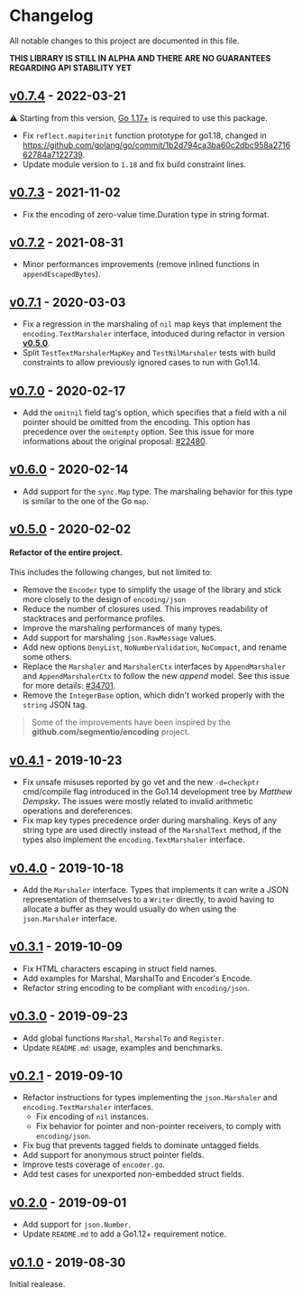 # Changelog

All notable changes to this project are documented in this file.

**THIS LIBRARY IS STILL IN ALPHA AND THERE ARE NO GUARANTEES REGARDING API STABILITY YET**

## [v0.7.4] - 2022-03-21

:warning: Starting from this version, [Go 1.17+](https://golang.org/doc/install) is required to use this package.

- Fix `reflect.mapiterinit` function prototype for go1.18, changed in https://github.com/golang/go/commit/1b2d794ca3ba60c2dbc958a271662784a7122739.
- Update module version to `1.18` and fix build constraint lines.

## [v0.7.3] - 2021-11-02
- Fix the encoding of zero-value time.Duration type in string format.

## [v0.7.2] - 2021-08-31
- Minor performances improvements (remove inlined functions in `appendEscapedBytes`).

## [v0.7.1] - 2020-03-03
- Fix a regression in the marshaling of `nil` map keys that implement the `encoding.TextMarshaler` interface, intoduced during refactor in version [**v0.5.0**](https://github.com/wI2L/jettison/compare/v0.4.1...v0.5.0).
- Split `TestTextMarshalerMapKey` and `TestNilMarshaler` tests with build constraints to allow previously ignored cases to run with Go1.14.

## [v0.7.0] - 2020-02-17
- Add the `omitnil` field tag's option, which specifies that a field with a nil pointer should be omitted from the encoding. This option has precedence over the `omitempty` option. See this issue for more informations about the original proposal: [#22480](https://golang.org/issue/22480).

## [v0.6.0] - 2020-02-14
- Add support for the `sync.Map` type. The marshaling behavior for this type is similar to the one of the Go `map`.

## [v0.5.0] - 2020-02-02
#### Refactor of the entire project.
This includes the following changes, but not limited to:

- Remove the `Encoder` type to simplify the usage of the library and stick more closely to the design of `encoding/json`
- Reduce the number of closures used. This improves readability of stacktraces and performance profiles.
- Improve the marshaling performances of many types.
- Add support for marshaling `json.RawMessage` values.
- Add new options `DenyList`, `NoNumberValidation`, `NoCompact`, and rename some others.
- Replace the `Marshaler` and `MarshalerCtx` interfaces by `AppendMarshaler` and `AppendMarshalerCtx` to follow the new *append* model. See this issue for more details: [#34701](https://golang.org/issue/34701).
- Remove the `IntegerBase` option, which didn't worked properly with the `string` JSON tag.

> Some of the improvements have been inspired by the **github.com/segmentio/encoding** project.

## [v0.4.1] - 2019-10-23
- Fix unsafe misuses reported by go vet and the new `-d=checkptr` cmd/compile flag introduced in the Go1.14 development tree by *Matthew Dempsky*. The issues were mostly related to invalid arithmetic operations and dereferences.
- Fix map key types precedence order during marshaling. Keys of any string type are used directly instead of the `MarshalText` method, if the types also implement the `encoding.TextMarshaler` interface.

## [v0.4.0] - 2019-10-18
- Add the `Marshaler` interface. Types that implements it can write a JSON representation of themselves to a `Writer` directly, to avoid having to allocate a buffer as they would usually do when using the `json.Marshaler` interface.

## [v0.3.1] - 2019-10-09
- Fix HTML characters escaping in struct field names.
- Add examples for Marshal, MarshalTo and Encoder's Encode.
- Refactor string encoding to be compliant with `encoding/json`.

## [v0.3.0] - 2019-09-23
- Add global functions `Marshal`, `MarshalTo` and `Register`.
- Update `README.md`: usage, examples and benchmarks.

## [v0.2.1] - 2019-09-10
- Refactor instructions for types implementing the `json.Marshaler` and `encoding.TextMarshaler` interfaces.
   - Fix encoding of `nil` instances.
   - Fix behavior for pointer and non-pointer receivers, to comply with `encoding/json`.
- Fix bug that prevents tagged fields to dominate untagged fields.
- Add support for anonymous struct pointer fields.
- Improve tests coverage of `encoder.go`.
- Add test cases for unexported non-embedded struct fields.

## [v0.2.0] - 2019-09-01
- Add support for `json.Number`.
- Update `README.md` to add a Go1.12+ requirement notice.

## [v0.1.0] - 2019-08-30
Initial realease.

[v0.7.4]: https://github.com/wI2L/jettison/compare/v0.7.3...v0.7.4
[v0.7.3]: https://github.com/wI2L/jettison/compare/v0.7.2...v0.7.3
[v0.7.2]: https://github.com/wI2L/jettison/compare/v0.7.1...v0.7.2
[v0.7.1]: https://github.com/wI2L/jettison/compare/v0.7.0...v0.7.1
[v0.7.0]: https://github.com/wI2L/jettison/compare/v0.6.0...v0.7.0
[v0.6.0]: https://github.com/wI2L/jettison/compare/v0.5.0...v0.6.0
[v0.5.0]: https://github.com/wI2L/jettison/compare/v0.4.1...v0.5.0
[v0.4.1]: https://github.com/wI2L/jettison/compare/v0.4.0...v0.4.1
[v0.4.0]: https://github.com/wI2L/jettison/compare/v0.3.1...v0.4.0
[v0.3.1]: https://github.com/wI2L/jettison/compare/v0.3.0...v0.3.1
[v0.3.0]: https://github.com/wI2L/jettison/compare/v0.2.1...v0.3.0
[v0.2.1]: https://github.com/wI2L/jettison/compare/v0.2.0...v0.2.1
[v0.2.0]: https://github.com/wI2L/jettison/compare/0.1.0...v0.2.0
[v0.1.0]: https://github.com/wI2L/jettison/releases/tag/0.1.0
